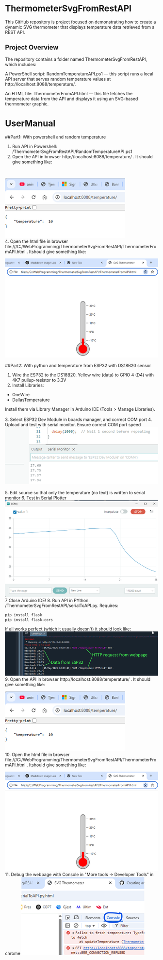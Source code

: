 # ThermometerSvgFromRestAPI
This GitHub repository is project focused on demonstrating how to create a dynamic SVG thermometer that displays temperature data retrieved from a REST API.

## Project Overview
The repository contains a folder named ThermometerSvgFromRestAPI, which includes:

A PowerShell script: RandomTemperatureAPI.ps1 — this script runs a local API server that serves random temperature values at http://localhost:8088/temperature/.

An HTML file: ThermometerFromAPI.html — this file fetches the temperature data from the API and displays it using an SVG-based thermometer graphic.

# UserManual 
##Part1: With powershell and random temperature

1. Run API in Powershell: /ThermometerSvgFromRestAPI/RandomTemperatureAPI.ps1
2. Open the API in browser http://localhost:8088/temperature/ . It should give something like:
<br>

![API in Browser](images/APIInBrowser.png)
<br>
4. Open the html file in browser file:///C:/WebProgramming/ThermometerSvgFromRestAPI/ThermometerFromAPI.html . Itshould give something like:
<br>

![API in Browser](images/ThermometerInBrowser.png) 

##Part2: With python and temperature from ESP32 with DS18B20 sensor

1. Wire the ESP32 to the DS18B20. Yellow wire (data) to GPIO 4 (D4) with 4K7 pullup-resistor to 3.3V
2. Install Libraries:
 - OneWire
 - DallasTemperature

Install them via Library Manager in Arduino IDE (Tools > Manage Libraries).<br><br>
3. Select ESP32 Dev Module in boards manager, and correct COM port
4. Upload and test with serial monitor. Ensure correct COM port speed
![API in Browser](images/serialMonitor.png)<br><br>
5. Edit source so that only the temperature (no text) is written to serial monitor
6. Test in Serial Plotter<br>
![API in Browser](images/serialPlotter.png)<br>
7  Close Arduino IDE!
8. Run API in PYthon: /ThermometerSvgFromRestAPI/serialToAPI.py. Requires:
```
pip install flask
pip install flask-cors
```
If all works perfect (which it usually doesn't) it should look like:
![SpyderConsoleOutput.png](images/SpyderConsoleOutput.png)<br>
9. Open the API in browser http://localhost:8088/temperature/ . It should give something like:
<br>

![API in Browser](images/APIInBrowser.png)
<br>
10. Open the html file in browser file:///C:/WebProgramming/ThermometerSvgFromRestAPI/ThermometerFromAPI.html . Itshould give something like:
<br>

![API in Browser](images/ThermometerInBrowser.png) <br>
11. Debug the webpage with Console in "More tools -> Developer Tools" in chrome
![javascriptConsole.png](images/javascriptConsole.png) 
